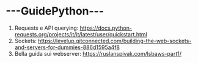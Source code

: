 # ---GuidePython---

1. Requests e API querying: https://docs.python-requests.org/projects/it/it/latest/user/quickstart.html
2. Sockets: https://levelup.gitconnected.com/building-the-web-sockets-and-servers-for-dummies-886d1595a4f8
3. Bella guida sui webserver: https://ruslanspivak.com/lsbaws-part1/
